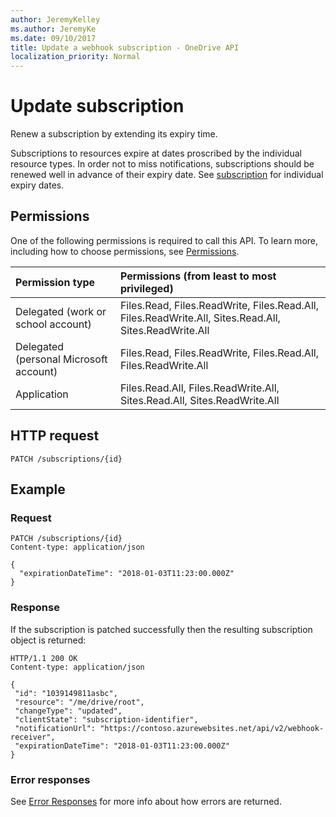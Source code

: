 ```yaml
---
author: JeremyKelley
ms.author: JeremyKe
ms.date: 09/10/2017
title: Update a webhook subscription - OneDrive API
localization_priority: Normal
---
```

# Update subscription

Renew a subscription by extending its expiry time.

Subscriptions to resources expire at dates proscribed by the individual resource types.
In order not to miss notifications, subscriptions should be renewed well in advance of their expiry date.
See [subscription](../resources/subscription.md) for individual expiry dates.

## Permissions

One of the following permissions is required to call this API. To learn more, including how to choose permissions, see [Permissions](../concepts/permissions_reference.md).

|Permission type      | Permissions (from least to most privileged)              |
|:--------------------|:---------------------------------------------------------|
|Delegated (work or school account) | Files.Read, Files.ReadWrite, Files.Read.All, Files.ReadWrite.All, Sites.Read.All, Sites.ReadWrite.All    |
|Delegated (personal Microsoft account) | Files.Read, Files.ReadWrite, Files.Read.All, Files.ReadWrite.All    |
|Application | Files.Read.All, Files.ReadWrite.All, Sites.Read.All, Sites.ReadWrite.All |

## HTTP request

<!-- { "blockType": "ignored" } -->

```http
PATCH /subscriptions/{id}
```

## Example

### Request

<!-- { "blockType": "request", "name": "patch-subscription-graph", "@odata.type": "microsoft.graph.subscription", "tags": "service.graph" } -->

```http
PATCH /subscriptions/{id}
Content-type: application/json

{
  "expirationDateTime": "2018-01-03T11:23:00.000Z"
}
```

### Response

If the subscription is patched successfully then the resulting subscription object is returned:

<!-- { "blockType": "response",  "name": "patch-subscription-graph", "@odata.type": "microsoft.graph.subscription" } -->

```http
HTTP/1.1 200 OK
Content-type: application/json

{
 "id": "1039149811asbc",
 "resource": "/me/drive/root",
 "changeType": "updated",
 "clientState": "subscription-identifier",
 "notificationUrl": "https://contoso.azurewebsites.net/api/v2/webhook-receiver",
 "expirationDateTime": "2018-01-03T11:23:00.000Z"
}
```

### Error responses

See [Error Responses][error-response] for more info about
how errors are returned.

[error-response]: ../concepts/errors.md

<!-- {
  "type": "#page.annotation",
  "description": "Update a subscription created for an item.",
  "keywords": "notification,list,subscription,webhook,enumerate",
  "section": "documentation",
  "tocPath": "Webhooks/Update"
} -->
